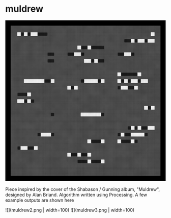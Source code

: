 # muldrew

![muldrew1](muldrew1.png)


Piece inspired by the cover of the Shabason / Gunning album, "Muldrew", designed by Alan Briand. Algorithm written using Processing. A few example outputs are shown here

![](muldrew2.png | width=100)
![](muldrew3.png | width=100)
